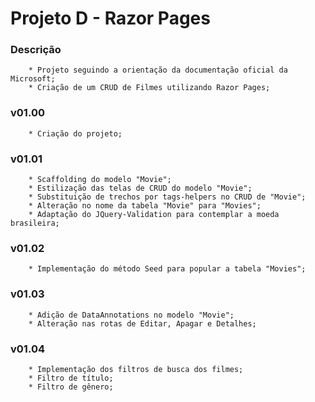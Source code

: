# Projeto D - Razor Pages

### Descrição
        * Projeto seguindo a orientação da documentação oficial da Microsoft;
        * Criação de um CRUD de Filmes utilizando Razor Pages;

### v01.00
        * Criação do projeto;

### v01.01
        * Scaffolding do modelo "Movie";
        * Estilização das telas de CRUD do modelo "Movie";
        * Substituição de trechos por tags-helpers no CRUD de "Movie";
        * Alteração no nome da tabela "Movie" para "Movies";
        * Adaptação do JQuery-Validation para contemplar a moeda brasileira;

### v01.02
        * Implementação do método Seed para popular a tabela "Movies";

### v01.03
        * Adição de DataAnnotations no modelo "Movie";
        * Alteração nas rotas de Editar, Apagar e Detalhes;

### v01.04
        * Implementação dos filtros de busca dos filmes;
        * Filtro de título;
        * Filtro de gênero;        